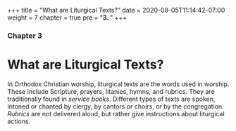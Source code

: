 +++
title = "What are Liturgical Texts?"
date =  2020-08-05T11:14:42-07:00
weight = 7
chapter = true
pre = "<b>3. </b>"
+++

### Chapter 3

# What are Liturgical Texts?

In Orthodox Christian worship, liturgical texts are the words used in worship. These include Scripture, prayers, litanies, hymns, and rubrics. They are traditionally found in *service books*. Different types of texts are spoken, intoned or chanted by clergy, by cantors or choirs, or by the congregation. *Rubrics* are not delivered aloud, but rather give instructions about liturgical actions.
